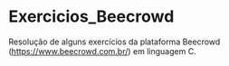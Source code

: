 # Exercicios_Beecrowd
Resolução de alguns exercícios da plataforma Beecrowd (https://www.beecrowd.com.br/) em linguagem C.
